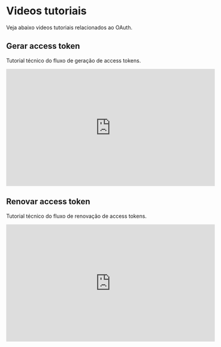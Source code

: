 # Videos tutoriais

Veja abaixo videos tutoriais relacionados ao OAuth.

## Gerar access token

Tutorial técnico do fluxo de geração de access tokens.

<iframe width="560" height="315" src="https://www.youtube.com/embed/WWcGuv74vbs" title="YouTube video player" frameborder="0" allow="accelerometer; autoplay; clipboard-write; encrypted-media; gyroscope; picture-in-picture" allowfullscreen></iframe>

## Renovar access token

Tutorial técnico do fluxo de renovação de access tokens.

<iframe width="560" height="315" src="https://www.youtube.com/embed/9hrYgiSV90c" title="YouTube video player" frameborder="0" allow="accelerometer; autoplay; clipboard-write; encrypted-media; gyroscope; picture-in-picture" allowfullscreen></iframe>
